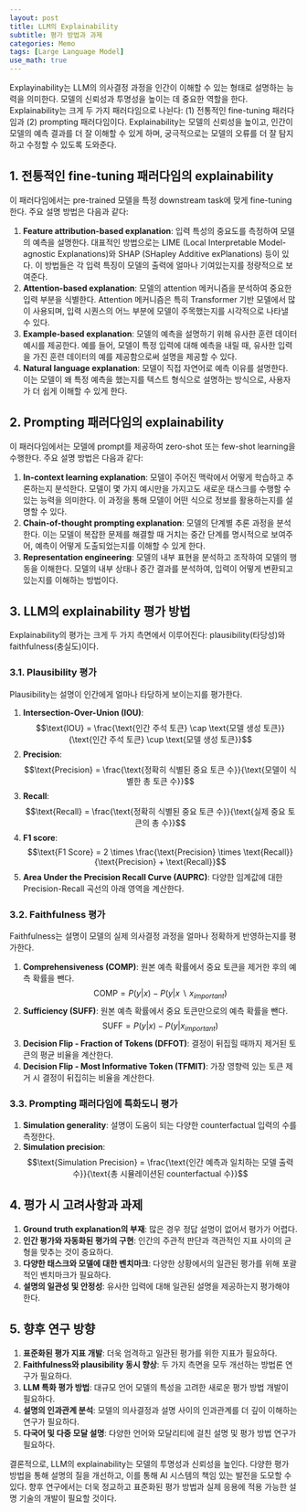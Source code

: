 ```yaml
---
layout: post
title: LLM의 Explainability
subtitle: 평가 방법과 과제
categories: Memo
tags: [Large Language Model]
use_math: true
---
```


Explayinability는 LLM의 의사결정 과정을 인간이 이해할 수 있는 형태로 설명하는 능력을 의미한다. 모델의 신뢰성과 투명성을 높이는 데 중요한 역할을 한다. Explainability는 크게 두 가지 패러다임으로 나뉜다: (1) 전통적인 fine-tuning 패러다임과 (2) prompting 패러다임이다. Explainability는 모델의 신뢰성을 높이고, 인간이 모델의 예측 결과를 더 잘 이해할 수 있게 하며, 궁극적으로는 모델의 오류를 더 잘 탐지하고 수정할 수 있도록 도와준다.

## 1. 전통적인 fine-tuning 패러다임의 explainability

이 패러다임에서는 pre-trained 모델을 특정 downstream task에 맞게 fine-tuning한다. 주요 설명 방법은 다음과 같다:

1. **Feature attribution-based explanation**: 입력 특성의 중요도를 측정하여 모델의 예측을 설명한다. 대표적인 방법으로는 LIME (Local Interpretable Model-agnostic Explanations)와 SHAP (SHapley Additive exPlanations) 등이 있다. 이 방법들은 각 입력 특징이 모델의 출력에 얼마나 기여있는지를 정량적으로 보여준다.
2. **Attention-based explanation**: 모델의 attention 메커니즘을 분석하여 중요한 입력 부분을 식별한다. Attention 메커니즘은 특히 Transformer 기반 모델에서 많이 사용되며, 입력 시퀀스의 어느 부분에 모델이 주목했는지를 시각적으로 나타낼 수 있다.
3. **Example-based explanation**: 모델의 예측을 설명하기 위해 유사한 훈련 데이터 예시를 제공한다. 예를 들어, 모델이 특정 입력에 대해 예측을 내릴 때, 유사한 입력을 가진 훈련 데이터의 예를 제공함으로써 설명을 제공할 수 있다.
4. **Natural language explanation**: 모델이 직접 자연어로 예측 이유를 설명한다. 이는 모델이 왜 특정 예측을 했는지를 텍스트 형식으로 설명하는 방식으로, 사용자가 더 쉽게 이해할 수 있게 한다.

## 2. Prompting 패러다임의 explainability

이 패러다임에서는 모델에 prompt를 제공하여 zero-shot 또는 few-shot learning을 수행한다. 주요 설명 방법은 다음과 같다:

1. **In-context learning explanation**: 모델이 주어진 맥락에서 어떻게 학습하고 추론하는지 분석한다. 모델이 몇 가지 예시만을 가지고도 새로운 태스크를 수행할 수 있는 능력을 의미한다. 이 과정을 통해 모델이 어떤 식으로 정보를 활용하는지를 설명할 수 있다.
2. **Chain-of-thought prompting explanation**: 모델의 단계별 추론 과정을 분석한다. 이는 모델이 복잡한 문제를 해결할 때 거치는 중간 단계를 명시적으로 보여주어, 예측이 어떻게 도출되었는지를 이해할 수 있게 한다.
3. **Representation engineering**: 모델의 내부 표현을 분석하고 조작하여 모델의 행동을 이해한다. 모델의 내부 상태나 중간 결과를 분석하여, 입력이 어떻게 변환되고 있는지를 이해하는 방법이다.

## 3. LLM의 explainability 평가 방법

Explainability의 평가는 크게 두 가지 측면에서 이루어진다: plausibility(타당성)와 faithfulness(충실도)이다.

### 3.1. Plausibility 평가

Plausibility는 설명이 인간에게 얼마나 타당하게 보이는지를 평가한다.

1. **Intersection-Over-Union (IOU)**: $$\text{IOU} = \frac{\text{인간 주석 토큰} \cap \text{모델 생성 토큰}}{\text{인간 주석 토큰} \cup \text{모델 생성 토큰}}$$
2. **Precision**: $$\text{Precision} = \frac{\text{정확히 식별된 중요 토큰 수}}{\text{모델이 식별한 총 토큰 수}}$$
3. **Recall**: $$\text{Recall} = \frac{\text{정확히 식별된 중요 토큰 수}}{\text{실제 중요 토큰의 총 수}}$$
4. **F1 score**: $$\text{F1 Score} = 2 \times \frac{\text{Precision} \times \text{Recall}}{\text{Precision} + \text{Recall}}$$
5. **Area Under the Precision Recall Curve (AUPRC)**: 다양한 임계값에 대한 Precision-Recall 곡선의 아래 영역을 계산한다.

### 3.2. Faithfulness 평가

Faithfulness는 설명이 모델의 실제 의사결정 과정을 얼마나 정확하게 반영하는지를 평가한다.

1. **Comprehensiveness (COMP)**: 원본 예측 확률에서 중요 토큰을 제거한 후의 예측 확률을 뺀다. $$\text{COMP} = P(y|x) - P(y|x\ \backslash\ x_{important})$$
2. **Sufficiency (SUFF)**: 원본 예측 확률에서 중요 토큰만으로의 예측 확률을 뺀다. $$\text{SUFF} = P(y|x) - P(y|x_{important})$$
3. **Decision Flip - Fraction of Tokens (DFFOT)**: 결정이 뒤집힐 때까지 제거된 토큰의 평균 비율을 계산한다.
4. **Decision Flip - Most Informative Token (TFMIT)**: 가장 영향력 있는 토큰 제거 시 결정이 뒤집히는 비율을 계산한다.

### 3.3. Prompting 패러다임에 특화도니 평가

1. **Simulation generality**: 설명이 도움이 되는 다양한 counterfactual 입력의 수를 측정한다.
2. **Simulation precision**: $$\text{Simulation Precision} = \frac{\text{인간 예측과 일치하는 모델 출력 수}}{\text{총 시뮬레이션된 counterfactual 수}}$$

## 4. 평가 시 고려사항과 과제

1. **Ground truth explanation의 부재**: 많은 경우 정답 설명이 없어서 평가가 어렵다.
2. **인간 평가와 자동화된 평가의 구현**: 인간의 주관적 판단과 객관적인 지표 사이의 균형을 맞추는 것이 중요하다.
3. **다양한 태스크와 모델에 대한 벤치마크**: 다양한 상황에서의 일관된 평가를 위해 포괄적인 벤치마크가 필요하다.
4. **설명의 일관성 및 안정성**: 유사한 입력에 대해 일관된 설명을 제공하는지 평가해야 한다.

## 5. 향후 연구 방향

1. **표준화된 평가 지표 개발**: 더욱 엄격하고 일관된 평가를 위한 지표가 필요하다.
2. **Faithfulness와 plausibility 동시 향상**: 두 가지 측면을 모두 개선하는 방법론 연구가 필요하다.
3. **LLM 특화 평가 방법**: 대규모 언어 모델의 특성을 고려한 새로운 평가 방법 개발이 필요하다.
4. **설명의 인과관계 분석**: 모델의 의사결정과 설명 사이의 인과관계를 더 깊이 이해하는 연구가 필요하다.
5. **다국어 및 다중 모달 설명**: 다양한 언어와 모달리티에 걸친 설명 및 평가 방법 연구가 필요하다.

결론적으로, LLM의 explainability는 모델의 투명성과 신뢰성을 높인다. 다양한 평가 방법을 통해 설명의 질을 개선하고, 이를 통해 AI 시스템의 책임 있는 발전을 도모할 수 있다. 향후 연구에서는 더욱 정교하고 표준화된 평가 방법과 실제 응용에 적용 가능한 설명 기술의 개발이 필요할 것이다.
